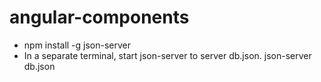 # angular-components

* npm install -g json-server
* In a separate terminal, start json-server to server db.json.  json-server db.json
